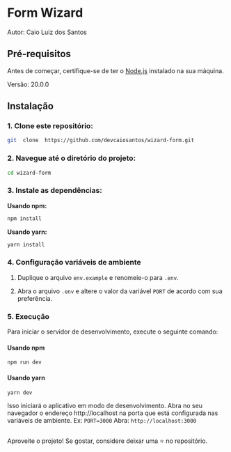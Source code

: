# Form Wizard
Autor: Caio Luiz dos Santos 
## Pré-requisitos

Antes de começar, certifique-se de ter o [Node.js](https://nodejs.org/) instalado na sua máquina.

Versão: 20.0.0

## Instalação

### 1. Clone este repositório:
```bash
git  clone  https://github.com/devcaiosantos/wizard-form.git
```
### 2. Navegue até o diretório do projeto:
```bash
cd wizard-form
```
### 3. Instale as dependências:
 **Usando npm:**
 ```bash
 npm install
 ```
 **Usando  yarn:**
 ```bash
 yarn install
 ```

### 4. Configuração variáveis de ambiente
 
 1.  Duplique o arquivo `env.example` e renomeie-o para `.env`.
    
 2.  Abra o arquivo `.env` e altere o valor da variável `PORT`  de acordo com sua preferência. 
 
### 5. Execução

Para iniciar o servidor de desenvolvimento, execute o seguinte comando:
#### Usando npm

`npm run dev` 

#### Usando yarn
 
`yarn dev`

Isso iniciará o aplicativo em modo de desenvolvimento.
Abra no seu navegador o endereço http://localhost na porta que está configurada nas variáveis de ambiente.
 Ex:
 `PORT=3000`
 Abra:
 `http://localhost:3000`

## 

Aproveite o projeto! Se gostar, considere deixar uma ⭐️ no repositório.
